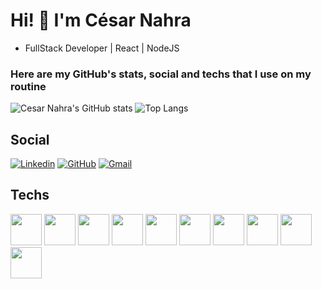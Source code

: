 # Hi! 👋 I'm César Nahra 
 - FullStack Developer | React | NodeJS

### Here are my GitHub's stats, social and techs that I use on my routine

![Cesar Nahra's GitHub stats](https://github-readme-stats.vercel.app/api?username=CesarNahra&show_icons=true&theme=transparent&border_color=dfdfdf&hide_title=true)
![Top Langs](https://github-readme-stats.vercel.app/api/top-langs/?username=CesarNahra&layout=compact&border_color=dfdfdf)


## Social
[![Linkedin](https://img.shields.io/badge/LinkedIn-0077B5?style=for-the-badge&logo=linkedin&logoColor=white)](https://www.linkedin.com/in/c%C3%A9sar-sant-anna-nahra-bb52b9256/)
[![GitHub](https://img.shields.io/badge/GitHub-100000?style=for-the-badge&logo=github&logoColor=white)](https://github.com/cesarnahra/)
[![Gmail](https://img.shields.io/badge/Gmail-D14836?style=for-the-badge&logo=gmail&logoColor=white)]()


## Techs

<img widht='50' height='50' src="https://cdn.jsdelivr.net/gh/devicons/devicon/icons/html5/html5-plain.svg" />
<img widht='50' height='50' src="https://cdn.jsdelivr.net/gh/devicons/devicon/icons/css3/css3-plain.svg" />          
<img widht='50' height='50' src="https://cdn.jsdelivr.net/gh/devicons/devicon/icons/react/react-original.svg" />
<img widht='50' height='50' src="https://cdn.jsdelivr.net/gh/devicons/devicon/icons/nodejs/nodejs-original.svg" />
<img widht='50' height='50' src="https://cdn.jsdelivr.net/gh/devicons/devicon/icons/javascript/javascript-original.svg" />
<img widht='50' height='50' src="https://cdn.jsdelivr.net/gh/devicons/devicon/icons/postgresql/postgresql-plain.svg" />
<img widht='50' height='50' src="https://cdn.jsdelivr.net/gh/devicons/devicon/icons/bootstrap/bootstrap-plain.svg" />
<img widht='50' height='50' src="https://cdn.jsdelivr.net/gh/devicons/devicon/icons/express/express-original.svg" />
<img widht='50' height='50' src="https://cdn.jsdelivr.net/gh/devicons/devicon/icons/sequelize/sequelize-original.svg" />
<img widht='50' height='50' src="https://cdn.jsdelivr.net/gh/devicons/devicon/icons/docker/docker-plain.svg" />



          
          
          
